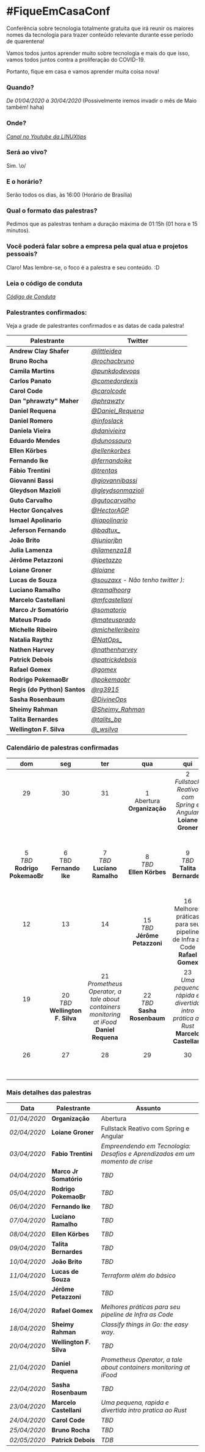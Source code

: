 # #FiqueEmCasaConf

Conferência sobre tecnologia totalmente gratuita que irá reunir os maiores nomes da tecnologia para trazer conteúdo relevante durante esse período de quarentena!

Vamos todos juntos aprender muito sobre tecnologia e mais do que isso, vamos todos juntos contra a proliferação do COVID-19.

Portanto, fique em casa e vamos aprender muita coisa nova!

### Quando? 
*De 01/04/2020 à 30/04/2020* (Possivelmente iremos invadir o mês de Maio também! haha)

### Onde?
*[Canal no Youtube da LINUXtips](https://youtube.com/linuxtips)*

### Será ao vivo?
Sim. \o/

### E o horário?
Serão todos os dias, às 16:00 (Horário de Brasília)

### Qual o formato das palestras?
Pedimos que as palestras tenham a duração máxima de 01:15h (01 hora e 15 minutos).

### Você poderá falar sobre a empresa pela qual atua e projetos pessoais?
Claro! Mas lembre-se, o foco é a palestra e seu conteúdo. :D

### Leia o código de conduta
*[Código de Conduta](https://github.com/linuxtips/FiqueEmCasaConf/blob/master/codigodeconduta.md)*

### Palestrantes confirmados:
Veja a grade de palestrantes confirmados e as datas de cada palestra!

Palestrante | Twitter 
--- | --- 
**Andrew Clay Shafer** | *[@littleidea](https://twitter.com/littleidea)* 
**Bruno Rocha** | *[@rochacbruno](https://twitter.com/rochacbruno)* 
**Camila Martins** | *[@punkdodevops](https://twitter.com/punkdodevops)* 
**Carlos Panato** | *[@comedordexis](https://twitter.com/comedordexis)* 
**Carol Code** | *[@carolcode](https://twitter.com/carolcode)* 
**Dan "phrawzty" Maher** | *[@phrawzty](https://twitter.com/phrawzty)* 
**Daniel Requena** | *[@Daniel_Requena](https://twitter.com/Daniel_Requena)*
**Daniel Romero** | *[@infoslack](https://twitter.com/infoslack)* 
**Daniela Vieira** | *[@danivieira](https://twitter.com/danivieira)* 
**Eduardo Mendes** | *[@dunossauro](https://twitter.com/dunossauro)* 
**Ellen Körbes** | *[@ellenkorbes](https://twitter.com/ellenkorbes)* 
**Fernando Ike** | *[@fernandoike](https://twitter.com/fernandoike)* 
**Fábio Trentini** | *[@trentas](https://twitter.com/trentas)* 
**Giovanni Bassi** | *[@giovannibassi](https://twitter.com/giovannibassi)* 
**Gleydson Mazioli** | *[@gleydsonmazioli](https://twitter.com/gleydsonmazioli)* 
**Guto Carvalho** | *[@gutocarvalho](https://twitter.com/gutocarvalho)* 
**Hector Gonçalves** | *[@HectorAGP](https://twitter.com/HectorAGP)* 
**Ismael Apolinario** | *[@iapolinario](https://twitter.com/iapolinario)* 
**Jeferson Fernando** | *[@badtux_](https://twitter.com/badtux_)* 
**João Brito** | *[@juniorjbn](https://twitter.com/juniorjbn)* 
**Julia Lamenza** | *[@jlamenza18](https://twitter.com/jlamenza18)* 
**Jérôme Petazzoni** | *[@jpetazzo](https://twitter.com/jpetazzo)* 
**Loiane Groner** | *[@loiane](https://twitter.com/loiane)*
**Lucas de Souza** | *[@souzaxx](https://www.instagram.com/souzaxx/) - Não tenho twitter ):*
**Luciano Ramalho** | *[@ramalhoorg](https://twitter.com/ramalhoorg)*
**Marcelo Castellani** | *[@mfcastellani](https://twitter.com/mfcastellani)*
**Marco Jr Somatório** | *[@somatorio](https://twitter.com/somatorio)* 
**Mateus Prado** | *[@mateusprado](https://twitter.com/mateusprado)* 
**Michelle Ribeiro** | *[@michelleribeiro](https://twitter.com/michelleribeiro)* 
**Natalia Raythz** | *[@NatOps_](https://twitter.com/NatOps_)* 
**Nathen Harvey** | *[@nathenharvey](https://twitter.com/nathenharvey)*
**Patrick Debois** | *[@patrickdebois](https://twitter.com/patrickdebois)*
**Rafael Gomex** | *[@gomex](https://twitter.com/gomex)* 
**Rodrigo PokemaoBr** | *[@pokemaobr](https://twitter.com/pokemaobr)* 
**Regis (do Python) Santos** | *[@rg3915](https://twitter.com/rg3915)* 
**Sasha Rosenbaum** | *[@DivineOps](https://twitter.com/DivineOps)*
**Sheimy Rahman** | *[@Sheimy_Rahman](https://twitter.com/Sheimy_Rahman)*
**Talita Bernardes** | *[@talits_bp](https://twitter.com/talits_bp)* 
**Wellington F. Silva** | *[@_wsilva](https://twitter.com/_wsilva)*

### Calendário de palestras confirmadas

 dom | seg | ter | qua | qui | sex | sab 
:---:|:---:|:---:|:---:|:---:|:---:|:---:
29<br><br><br>|30<br><br><br>|31<br><br><br>|1<br>Abertura<br>**Organização**|2<br>*Fullstack Reativo com Spring e Angular*<br>**Loiane Groner**|3<br>*TBD*<br>**Fábio Trentini**|4<br>*TBD*<br>**Marco Jr Somatório**<br>|
5<br>*TBD*<br>**Rodrigo PokemaoBr**|6<br>TBD<br>**Fernando Ike**<br>|7<br>*TBD*<br>**Luciano Ramalho**|8<br>*TBD*<br>**Ellen Körbes**|9<br>*TBD*<br>**Talita Bernardes**|10<br>*TBD*<br>**João Brito**|11<br>*Terraform além do básico*<br>**Lucas de Souza**<br><br><br>
12<br><br><br>|13<br><br><br>|14<br><br><br>|15<br>*TBD*<br>**Jérôme Petazzoni**|16<br>Melhores práticas para seu pipeline de Infra as Code<br>**Rafael Gomex**|17<br><br><br>|18<br>Classify things in Go: the easy way<br>**Sheimy Rahman**<br>
19<br><br><br>|20<br>*TBD*<br>**Wellington F. Silva**|21<br>*Prometheus Operator, a tale about containers monitoring at iFood*<br>**Daniel Requena**|22<br>*TBD*<br>**Sasha Rosenbaum**|23<br>*Uma pequena, rápida e divertida intro prática ao Rust*<br>**Marcelo Castellani**|24<br>*TBD*<br>**Carol Code**|25<br>*TBD*<br>**Bruno Rocha**
26<br><br><br>|27<br><br><br>|28<br><br><br>|29<br><br><br>|30<br><br><br>|1<br><br><br>|2<br>*TBD*<br>**Patrick Debois**

### Mais detalhes das palestras

Data | Palestrante | Assunto
--- | --- | ---
*01/04/2020* | **Organização** | Abertura
*02/04/2020* | **Loiane Groner** | Fullstack Reativo com Spring e Angular
*03/04/2020* | **Fabio Trentini** | *Empreendendo em Tecnologia: Desafios e Aprendizados em um momento de crise*
*04/04/2020* | **Marco Jr Somatório** | *TBD*
*05/04/2020* | **Rodrigo PokemaoBr** | *TBD*
*06/04/2020* | **Fernando Ike** | *TBD*
*07/04/2020* | **Luciano Ramalho** | *TBD*
*08/04/2020* | **Ellen Körbes** | *TBD*
*09/04/2020* | **Talita Bernardes** | *TBD*
*10/04/2020* | **João Brito** | *TBD*
*11/04/2020* | **Lucas de Souza** | *Terraform além do básico*
*15/04/2020* | **Jérôme Petazzoni** | *TBD*
*16/04/2020* | **Rafael Gomex** | *Melhores práticas para seu pipeline de Infra as Code*
*18/04/2020* | **Sheimy Rahman** | *Classify things in Go: the easy way.*
*20/04/2020* | **Wellington F. Silva** | *TBD*
*21/04/2020* | **Daniel Requena** | *Prometheus Operator, a tale about containers monitoring at iFood*
*22/04/2020* | **Sasha Rosenbaum** | *TBD*
*23/04/2020* | **Marcelo Castellani** | *Uma pequena, rapida e divertida intro pratica ao Rust*
*24/04/2020* | **Carol Code** | *TBD*
*25/04/2020* | **Bruno Rocha** | *TBD*
*02/05/2020* | **Patrick Debois** | *TDB*
